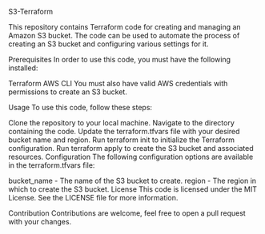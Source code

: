 S3-Terraform

This repository contains Terraform code for creating and managing an Amazon S3 bucket. The code can be used to automate the process of creating an S3 bucket and configuring various settings for it.

Prerequisites
In order to use this code, you must have the following installed:

Terraform
AWS CLI
You must also have valid AWS credentials with permissions to create an S3 bucket.

Usage
To use this code, follow these steps:

Clone the repository to your local machine.
Navigate to the directory containing the code.
Update the terraform.tfvars file with your desired bucket name and region.
Run terraform init to initialize the Terraform configuration.
Run terraform apply to create the S3 bucket and associated resources.
Configuration
The following configuration options are available in the terraform.tfvars file:

bucket_name - The name of the S3 bucket to create.
region - The region in which to create the S3 bucket.
License
This code is licensed under the MIT License. See the LICENSE file for more information.

Contribution
Contributions are welcome, feel free to open a pull request with your changes.